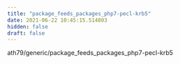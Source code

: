 ```yaml
---
title: "package_feeds_packages_php7-pecl-krb5"
date: 2021-06-22 10:45:15.514803
hidden: false
draft: false
---
```


ath79/generic/package_feeds_packages_php7-pecl-krb5

